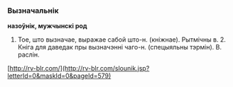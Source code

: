 ### Вызначальнік
**назоўнік, мужчынскі род**

1. Тое, што вызначае, выражае сабой што-н. (кніжнае). Рытмічны в. 2. Кніга для даведак пры вызначэнні чаго-н. (спецыяльны тэрмін). В. раслін.

<a rel="author">[http://rv-blr.com/](http://rv-blr.com/slounik.jsp?letterId=0&maskId=0&pageId=579)</a>
